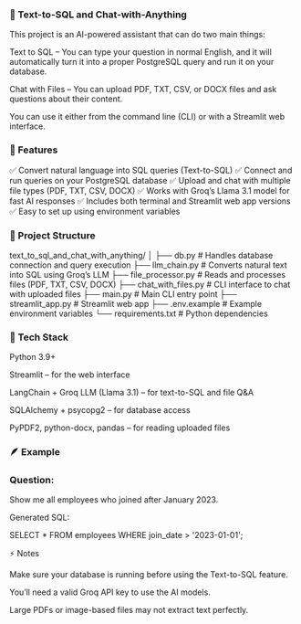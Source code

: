 ### 🧠 Text-to-SQL and Chat-with-Anything

This project is an AI-powered assistant that can do two main things:

Text to SQL – You can type your question in normal English, and it will automatically turn it into a proper PostgreSQL query and run it on your database.

Chat with Files – You can upload PDF, TXT, CSV, or DOCX files and ask questions about their content.

You can use it either from the command line (CLI) or with a Streamlit web interface.


### 🚀 Features

✅ Convert natural language into SQL queries (Text-to-SQL)
✅ Connect and run queries on your PostgreSQL database
✅ Upload and chat with multiple file types (PDF, TXT, CSV, DOCX)
✅ Works with Groq’s Llama 3.1 model for fast AI responses
✅ Includes both terminal and Streamlit web app versions
✅ Easy to set up using environment variables


### 🧩 Project Structure
text_to_sql_and_chat_with_anything/
│
├── db.py                # Handles database connection and query execution
├── llm_chain.py         # Converts natural text into SQL using Groq’s LLM
├── file_processor.py    # Reads and processes files (PDF, TXT, CSV, DOCX)
├── chat_with_files.py   # CLI interface to chat with uploaded files
├── main.py              # Main CLI entry point
├── streamlit_app.py     # Streamlit web app
├── .env.example         # Example environment variables
└── requirements.txt     # Python dependencies


### 🧠 Tech Stack

Python 3.9+

Streamlit – for the web interface

LangChain + Groq LLM (Llama 3.1) – for text-to-SQL and file Q&A

SQLAlchemy + psycopg2 – for database access

PyPDF2, python-docx, pandas – for reading uploaded files

### 🪶 Example

### Question:

Show me all employees who joined after January 2023.

Generated SQL:

SELECT * FROM employees WHERE join_date > '2023-01-01';

⚡ Notes

Make sure your database is running before using the Text-to-SQL feature.

You’ll need a valid Groq API key to use the AI models.

Large PDFs or image-based files may not extract text perfectly.